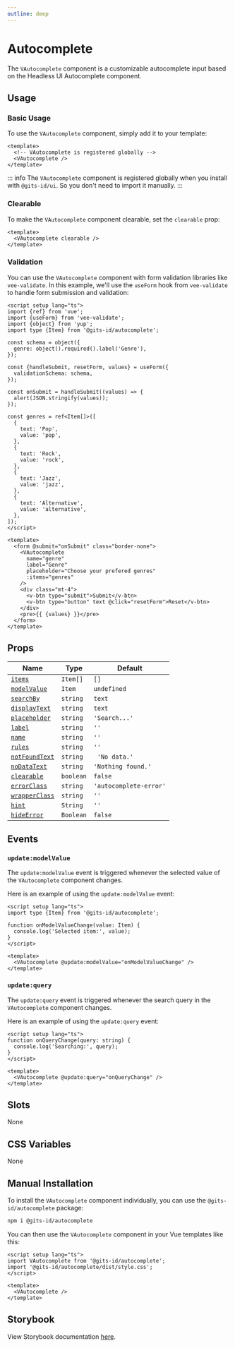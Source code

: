 ```yaml
---
outline: deep
---
```


# Autocomplete

The `VAutocomplete` component is a customizable autocomplete input based on the Headless UI Autocomplete component.

## Usage

### Basic Usage

To use the `VAutocomplete` component, simply add it to your template:

<LivePreview src="components-autocomplete--default">

```vue
<template>
  <!-- VAutocomplete is registered globally -->
  <VAutocomplete />
</template>
```

</LivePreview>

::: info
The `VAutocomplete` component is registered globally when you install with `@gits-id/ui`. So you don't need to import it manually.
:::

### Clearable

To make the `VAutocomplete` component clearable, set the `clearable` prop:

<LivePreview src="components-autocomplete--clearable">

```vue
<template>
  <VAutocomplete clearable />
</template>
```

</LivePreview>

### Validation

You can use the `VAutocomplete` component with form validation libraries like `vee-validate`. In this example, we'll use the `useForm` hook from `vee-validate` to handle form submission and validation:

<LivePreview src="components-autocomplete--validation" >

```vue
<script setup lang="ts">
import {ref} from 'vue';
import {useForm} from 'vee-validate';
import {object} from 'yup';
import type {Item} from '@gits-id/autocomplete';

const schema = object({
  genre: object().required().label('Genre'),
});

const {handleSubmit, resetForm, values} = useForm({
  validationSchema: schema,
});

const onSubmit = handleSubmit((values) => {
  alert(JSON.stringify(values));
});

const genres = ref<Item[]>([
  {
    text: 'Pop',
    value: 'pop',
  },
  {
    text: 'Rock',
    value: 'rock',
  },
  {
    text: 'Jazz',
    value: 'jazz',
  },
  {
    text: 'Alternative',
    value: 'alternative',
  },
]);
</script>

<template>
  <form @submit="onSubmit" class="border-none">
    <VAutocomplete
      name="genre"
      label="Genre"
      placeholder="Choose your prefered genres"
      :items="genres"
    />
    <div class="mt-4">
      <v-btn type="submit">Submit</v-btn>
      <v-btn type="button" text @click="resetForm">Reset</v-btn>
    </div>
    <pre>{{ {values} }}</pre>
  </form>
</template>
```

</LivePreview>

## Props

| Name                            | Type      | Default                |
| ------------------------------- | --------- | ---------------------- |
| [`items`](#items)               | `Item[]`  | `[]`                   |
| [`modelValue`](#modelValue)     | `Item`    | `undefined`            |
| [`searchBy`](#searchBy)         | `string`  | `text`                 |
| [`displayText`](#displayText)   | `string`  | `text`                 |
| [`placeholder`](#placeholder)   | `string`  | `'Search...'`          |
| [`label`](#label)               | `string`  | `''`                   |
| [`name`](#name)                 | `string`  | `''`                   |
| [`rules`](#rules)               | `string`  | `''`                   |
| [`notFoundText`](#notFoundText) | `string`  | ` 'No data.'`          |
| [`noDataText`](#noDataText)     | `string`  | `'Nothing found.'`     |
| [`clearable`](#clearable)       | `boolean` | `false`                |
| [`errorClass`](#errorClass)     | `string`  | `'autocomplete-error'` |
| [`wrapperClass`](#wrapperClass) | `string`  | `''`                   |
| [`hint`](#hint)                 | `String`  | `''`                   |
| [`hideError`](#hideError)       | `Boolean` | `false`                |

## Events

### `update:modelValue`

The `update:modelValue` event is triggered whenever the selected value of the `VAutocomplete` component changes.

Here is an example of using the `update:modelValue` event:

```vue
<script setup lang="ts">
import type {Item} from '@gits-id/autocomplete';

function onModelValueChange(value: Item) {
  console.log('Selected item:', value);
}
</script>

<template>
  <VAutocomplete @update:modelValue="onModelValueChange" />
</template>
```

### `update:query`

The `update:query` event is triggered whenever the search query in the `VAutocomplete` component changes.

Here is an example of using the `update:query` event:

```vue
<script setup lang="ts">
function onQueryChange(query: string) {
  console.log('Searching:', query);
}
</script>

<template>
  <VAutocomplete @update:query="onQueryChange" />
</template>
```

## Slots

None

## CSS Variables

None

## Manual Installation

To install the `VAutocomplete` component individually, you can use the `@gits-id/autocomplete` package:

```bash
npm i @gits-id/autocomplete
```

You can then use the `VAutocomplete` component in your Vue templates like this:

```vue
<script setup lang="ts">
import VAutocomplete from '@gits-id/autocomplete';
import '@gits-id/autocomplete/dist/style.css';
</script>

<template>
  <VAutocomplete />
</template>
```

## Storybook

View Storybook documentation [here](https://gits-ui.web.app/?path=/story/components-autocomplete--default).
